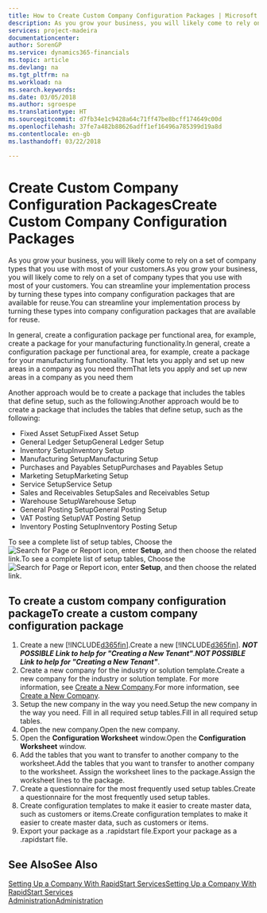 ```yaml
---
title: How to Create Custom Company Configuration Packages | Microsoft Docs
description: As you grow your business, you will likely come to rely on a set of company types that you use with most of your customers. You can streamline your implementation process by turning these types into company configuration packages that are available for reuse.
services: project-madeira
documentationcenter: 
author: SorenGP
ms.service: dynamics365-financials
ms.topic: article
ms.devlang: na
ms.tgt_pltfrm: na
ms.workload: na
ms.search.keywords: 
ms.date: 03/05/2018
ms.author: sgroespe
ms.translationtype: HT
ms.sourcegitcommit: d7fb34e1c9428a64c71ff47be8bcff174649c00d
ms.openlocfilehash: 37fe7a482b88626adff1ef16496a785399d19a8d
ms.contentlocale: en-gb
ms.lasthandoff: 03/22/2018

---
```

# <a name="create-custom-company-configuration-packages"></a><span data-ttu-id="5ef2b-104">Create Custom Company Configuration Packages</span><span class="sxs-lookup"><span data-stu-id="5ef2b-104">Create Custom Company Configuration Packages</span></span>
<span data-ttu-id="5ef2b-105">As you grow your business, you will likely come to rely on a set of company types that you use with most of your customers.</span><span class="sxs-lookup"><span data-stu-id="5ef2b-105">As you grow your business, you will likely come to rely on a set of company types that you use with most of your customers.</span></span> <span data-ttu-id="5ef2b-106">You can streamline your implementation process by turning these types into company configuration packages that are available for reuse.</span><span class="sxs-lookup"><span data-stu-id="5ef2b-106">You can streamline your implementation process by turning these types into company configuration packages that are available for reuse.</span></span>  

<span data-ttu-id="5ef2b-107">In general, create a configuration package per functional area, for example, create a package for your manufacturing functionality.</span><span class="sxs-lookup"><span data-stu-id="5ef2b-107">In general, create a configuration package per functional area, for example, create a package for your manufacturing functionality.</span></span> <span data-ttu-id="5ef2b-108">That lets you apply and set up new areas in a company as you need them</span><span class="sxs-lookup"><span data-stu-id="5ef2b-108">That lets you apply and set up new areas in a company as you need them</span></span>  

<span data-ttu-id="5ef2b-109">Another approach would be to create a package that includes the tables that define setup, such as the following:</span><span class="sxs-lookup"><span data-stu-id="5ef2b-109">Another approach would be to create a package that includes the tables that define setup, such as the following:</span></span>  

-   <span data-ttu-id="5ef2b-110">Fixed Asset Setup</span><span class="sxs-lookup"><span data-stu-id="5ef2b-110">Fixed Asset Setup</span></span>  
-   <span data-ttu-id="5ef2b-111">General Ledger Setup</span><span class="sxs-lookup"><span data-stu-id="5ef2b-111">General Ledger Setup</span></span>  
-   <span data-ttu-id="5ef2b-112">Inventory Setup</span><span class="sxs-lookup"><span data-stu-id="5ef2b-112">Inventory Setup</span></span>  
-   <span data-ttu-id="5ef2b-113">Manufacturing Setup</span><span class="sxs-lookup"><span data-stu-id="5ef2b-113">Manufacturing Setup</span></span>  
-   <span data-ttu-id="5ef2b-114">Purchases and Payables Setup</span><span class="sxs-lookup"><span data-stu-id="5ef2b-114">Purchases and Payables Setup</span></span>  
-   <span data-ttu-id="5ef2b-115">Marketing Setup</span><span class="sxs-lookup"><span data-stu-id="5ef2b-115">Marketing Setup</span></span>  
-   <span data-ttu-id="5ef2b-116">Service Setup</span><span class="sxs-lookup"><span data-stu-id="5ef2b-116">Service Setup</span></span>  
-   <span data-ttu-id="5ef2b-117">Sales and Receivables Setup</span><span class="sxs-lookup"><span data-stu-id="5ef2b-117">Sales and Receivables Setup</span></span>  
-   <span data-ttu-id="5ef2b-118">Warehouse Setup</span><span class="sxs-lookup"><span data-stu-id="5ef2b-118">Warehouse Setup</span></span>  
-   <span data-ttu-id="5ef2b-119">General Posting Setup</span><span class="sxs-lookup"><span data-stu-id="5ef2b-119">General Posting Setup</span></span>  
-   <span data-ttu-id="5ef2b-120">VAT Posting Setup</span><span class="sxs-lookup"><span data-stu-id="5ef2b-120">VAT Posting Setup</span></span>  
-   <span data-ttu-id="5ef2b-121">Inventory Posting Setup</span><span class="sxs-lookup"><span data-stu-id="5ef2b-121">Inventory Posting Setup</span></span>  

<span data-ttu-id="5ef2b-122">To see a complete list of setup tables, Choose the ![Search for Page or Report](media/ui-search/search_small.png "Search for Page or Report icon") icon, enter **Setup**, and then choose the related link.</span><span class="sxs-lookup"><span data-stu-id="5ef2b-122">To see a complete list of setup tables, Choose the ![Search for Page or Report](media/ui-search/search_small.png "Search for Page or Report icon") icon, enter **Setup**, and then choose the related link.</span></span>  

## <a name="to-create-a-custom-company-configuration-package"></a><span data-ttu-id="5ef2b-123">To create a custom company configuration package</span><span class="sxs-lookup"><span data-stu-id="5ef2b-123">To create a custom company configuration package</span></span>  
1.  <span data-ttu-id="5ef2b-124">Create a new [!INCLUDE[d365fin](includes/d365fin_md.md)].</span><span class="sxs-lookup"><span data-stu-id="5ef2b-124">Create a new [!INCLUDE[d365fin](includes/d365fin_md.md)].</span></span> <span data-ttu-id="5ef2b-125">***NOT POSSIBLE Link to help for "Creating a New Tenant"***.</span><span class="sxs-lookup"><span data-stu-id="5ef2b-125">***NOT POSSIBLE Link to help for "Creating a New Tenant"***.</span></span>   
2.  <span data-ttu-id="5ef2b-126">Create a new company for the industry or solution template.</span><span class="sxs-lookup"><span data-stu-id="5ef2b-126">Create a new company for the industry or solution template.</span></span> <span data-ttu-id="5ef2b-127">For more information, see [Create a New Company](admin-how-to-create-a-new-company.md).</span><span class="sxs-lookup"><span data-stu-id="5ef2b-127">For more information, see [Create a New Company](admin-how-to-create-a-new-company.md).</span></span>  
3.  <span data-ttu-id="5ef2b-128">Setup the new company in the way you need.</span><span class="sxs-lookup"><span data-stu-id="5ef2b-128">Setup the new company in the way you need.</span></span> <span data-ttu-id="5ef2b-129">Fill in all required setup tables.</span><span class="sxs-lookup"><span data-stu-id="5ef2b-129">Fill in all required setup tables.</span></span>  
4.  <span data-ttu-id="5ef2b-130">Open the new company.</span><span class="sxs-lookup"><span data-stu-id="5ef2b-130">Open the new company.</span></span>
5. <span data-ttu-id="5ef2b-131">Open the **Configuration Worksheet** window.</span><span class="sxs-lookup"><span data-stu-id="5ef2b-131">Open the **Configuration Worksheet** window.</span></span>  
6.  <span data-ttu-id="5ef2b-132">Add the tables that you want to transfer to another company to the worksheet.</span><span class="sxs-lookup"><span data-stu-id="5ef2b-132">Add the tables that you want to transfer to another company to the worksheet.</span></span> <span data-ttu-id="5ef2b-133">Assign the worksheet lines to the package.</span><span class="sxs-lookup"><span data-stu-id="5ef2b-133">Assign the worksheet lines to the package.</span></span>  
7.  <span data-ttu-id="5ef2b-134">Create a questionnaire for the most frequently used setup tables.</span><span class="sxs-lookup"><span data-stu-id="5ef2b-134">Create a questionnaire for the most frequently used setup tables.</span></span>  
8.  <span data-ttu-id="5ef2b-135">Create configuration templates to make it easier to create master data, such as customers or items.</span><span class="sxs-lookup"><span data-stu-id="5ef2b-135">Create configuration templates to make it easier to create master data, such as customers or items.</span></span>  
9.  <span data-ttu-id="5ef2b-136">Export your package as a .rapidstart file.</span><span class="sxs-lookup"><span data-stu-id="5ef2b-136">Export your package as a .rapidstart file.</span></span>  

## <a name="see-also"></a><span data-ttu-id="5ef2b-137">See Also</span><span class="sxs-lookup"><span data-stu-id="5ef2b-137">See Also</span></span>  
[<span data-ttu-id="5ef2b-138">Setting Up a Company With RapidStart Services</span><span class="sxs-lookup"><span data-stu-id="5ef2b-138">Setting Up a Company With RapidStart Services</span></span>](admin-set-up-a-company-with-rapidstart.md)  
[<span data-ttu-id="5ef2b-139">Administration</span><span class="sxs-lookup"><span data-stu-id="5ef2b-139">Administration</span></span>](admin-setup-and-administration.md)

